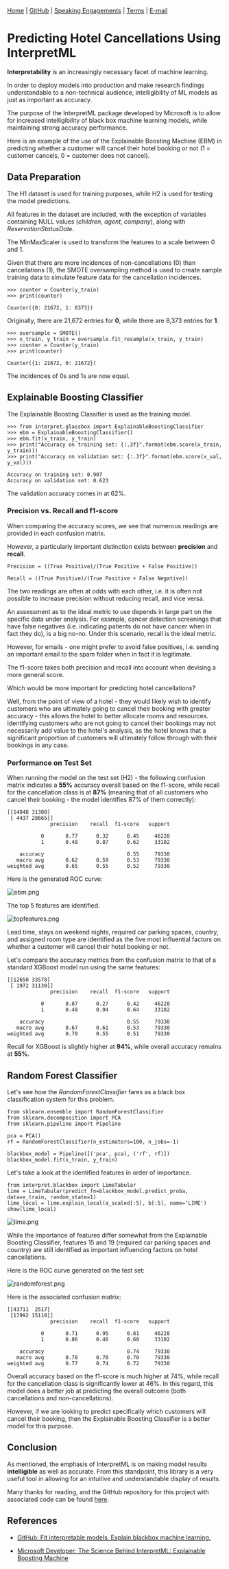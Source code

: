 [Home](https://mgcodesandstats.github.io/) |
[GitHub](https://github.com/mgcodesandstats) |
[Speaking Engagements](https://mgcodesandstats.github.io/speaking-engagements/) |
[Terms](https://mgcodesandstats.github.io/terms/) |
[E-mail](mailto:contact@michael-grogan.com)

# Predicting Hotel Cancellations Using InterpretML

**Interpretability** is an increasingly necessary facet of machine learning.

In order to deploy models into production and make research findings understandable to a non-technical audience, intelligibility of ML models as just as important as accuracy.

The purpose of the InterpretML package developed by Microsoft is to allow for increased intelligibility of black box machine learning models, while maintaining strong accuracy performance.

Here is an example of the use of the Explainable Boosting Machine (EBM) in predicting whether a customer will cancel their hotel booking or not (1 = customer cancels, 0 = customer does not cancel).

## Data Preparation

The H1 dataset is used for training purposes, while H2 is used for testing the model predictions.

All features in the dataset are included, with the exception of variables containing NULL values (*children*, *agent*, *company*), along with *ReservationStatusDate*.

The MinMaxScaler is used to transform the features to a scale between 0 and 1.

Given that there are more incidences of non-cancellations (0) than cancellations (1), the SMOTE oversampling method is used to create sample training data to simulate feature data for the cancellation incidences.

```
>>> counter = Counter(y_train)
>>> print(counter)

Counter({0: 21672, 1: 8373})
```

Originally, there are 21,672 entries for **0**, while there are 8,373 entries for **1**.

```
>>> oversample = SMOTE()
>>> x_train, y_train = oversample.fit_resample(x_train, y_train)
>>> counter = Counter(y_train)
>>> print(counter)

Counter({1: 21672, 0: 21672})
```

The incidences of 0s and 1s are now equal.

## Explainable Boosting Classifier

The Explainable Boosting Classifier is used as the training model.

```
>>> from interpret.glassbox import ExplainableBoostingClassifier
>>> ebm = ExplainableBoostingClassifier()
>>> ebm.fit(x_train, y_train)
>>> print("Accuracy on training set: {:.3f}".format(ebm.score(x_train, y_train)))
>>> print("Accuracy on validation set: {:.3f}".format(ebm.score(x_val, y_val)))

Accuracy on training set: 0.907
Accuracy on validation set: 0.623
```

The validation accuracy comes in at 62%.

### Precision vs. Recall and f1-score

When comparing the accuracy scores, we see that numerous readings are provided in each confusion matrix.

However, a particularly important distinction exists between **precision** and **recall**. 

```
Precision = ((True Positive)/(True Positive + False Positive))

Recall = ((True Positive)/(True Positive + False Negative))
```

The two readings are often at odds with each other, i.e. it is often not possible to increase precision without reducing recall, and vice versa.

An assessment as to the ideal metric to use depends in large part on the specific data under analysis. For example, cancer detection screenings that have false negatives (i.e. indicating patients do not have cancer when in fact they do), is a big no-no. Under this scenario, recall is the ideal metric.

However, for emails - one might prefer to avoid false positives, i.e. sending an important email to the spam folder when in fact it is legitimate.

The f1-score takes both precision and recall into account when devising a more general score.

Which would be more important for predicting hotel cancellations?

Well, from the point of view of a hotel - they would likely wish to identify customers who are ultimately going to cancel their booking with greater accuracy - this allows the hotel to better allocate rooms and resources. Identifying customers who are not going to cancel their bookings may not necessarily add value to the hotel's analysis, as the hotel knows that a significant proportion of customers will ultimately follow through with their bookings in any case.

### Performance on Test Set

When running the model on the test set (H2) - the following confusion matrix indicates a **55%** accuracy overall based on the f1-score, while recall for the cancellation class is at **87%** (meaning that of all customers who cancel their booking - the model identifies 87% of them correctly):

```
[[14848 31380]
 [ 4437 28665]]
              precision    recall  f1-score   support

           0       0.77      0.32      0.45     46228
           1       0.48      0.87      0.62     33102

    accuracy                           0.55     79330
   macro avg       0.62      0.59      0.53     79330
weighted avg       0.65      0.55      0.52     79330
```

Here is the generated ROC curve:

![ebm.png](ebm.png)

The top 5 features are identified.

![topfeatures.png](topfeatures.png)

Lead time, stays on weekend nights, required car parking spaces, country, and assigned room type are identified as the five most influential factors on whether a customer will cancel their hotel booking or not.

Let's compare the accuracy metrics from the confusion matrix to that of a standard XGBoost model run using the same features:

```
[[12650 33578]
 [ 1972 31130]]
              precision    recall  f1-score   support

           0       0.87      0.27      0.42     46228
           1       0.48      0.94      0.64     33102

    accuracy                           0.55     79330
   macro avg       0.67      0.61      0.53     79330
weighted avg       0.70      0.55      0.51     79330
```

Recall for XGBoost is slightly higher at **94%**, while overall accuracy remains at **55%**.

## Random Forest Classifier

Let's see how the *RandomForestClassifier* fares as a black box classification system for this problem.

```
from sklearn.ensemble import RandomForestClassifier
from sklearn.decomposition import PCA
from sklearn.pipeline import Pipeline

pca = PCA()
rf = RandomForestClassifier(n_estimators=100, n_jobs=-1)

blackbox_model = Pipeline([('pca', pca), ('rf', rf)])
blackbox_model.fit(x_train, y_train)
```

Let's take a look at the identified features in order of importance.

```
from interpret.blackbox import LimeTabular
lime = LimeTabular(predict_fn=blackbox_model.predict_proba, data=x_train, random_state=1)
lime_local = lime.explain_local(a_scaled[:5], b[:5], name='LIME')
show(lime_local)
```

![lime.png](lime.png)

While the importance of features differ somewhat from the Explainable Boosting Classifier, features 15 and 19 (required car parking spaces and country) are still identified as important influencing factors on hotel cancellations.

Here is the ROC curve generated on the test set:

![randomforest.png](randomforest.png)

Here is the associated confusion matrix:

```
[[43711  2517]
 [17992 15110]]
              precision    recall  f1-score   support

           0       0.71      0.95      0.81     46228
           1       0.86      0.46      0.60     33102

    accuracy                           0.74     79330
   macro avg       0.78      0.70      0.70     79330
weighted avg       0.77      0.74      0.72     79330
```

Overall accuracy based on the f1-score is much higher at 74%, while recall for the cancellation class is significantly lower at 46%. In this regard, this model does a better job at predicting the overall outcome (both cancellations and non-cancellations).

However, if we are looking to predict specifically which customers will cancel their booking, then the Explainable Boosting Classifier is a better model for this purpose.

## Conclusion

As mentioned, the emphasis of InterpretML is on making model results **intelligible** as well as accurate. From this standpoint, this library is a very useful tool in allowing for an intuitive and understandable display of results.

Many thanks for reading, and the GitHub repository for this project with associated code can be found [here](https://github.com/MGCodesandStats/hotel-modelling).

## References

- [GitHub: Fit interpretable models. Explain blackbox machine learning.](https://github.com/interpretml/interpret)

- [Microsoft Developer: The Science Behind InterpretML: Explainable Boosting Machine](https://www.youtube.com/watch?v=MREiHgHgl0k)